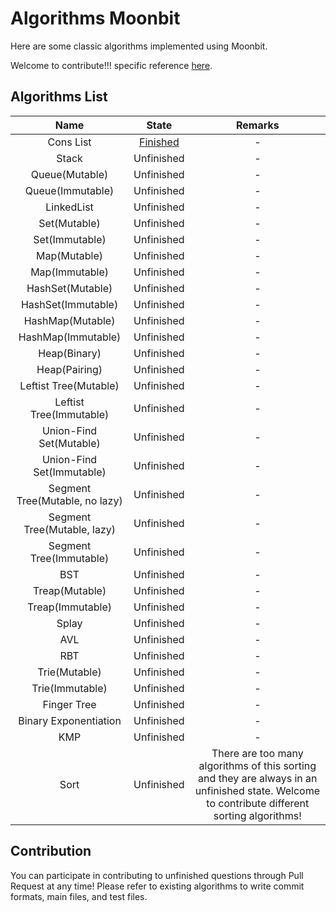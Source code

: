# Algorithms Moonbit

Here are some classic algorithms implemented using Moonbit.

Welcome to contribute!!! specific reference [here](#contribution).

## Algorithms List

|              Name              |       State        |                                                                    Remarks                                                                    |
| :----------------------------: | :----------------: | :-------------------------------------------------------------------------------------------------------------------------------------------: |
|           Cons List            | [Finished](/list/) |                                                                       -                                                                       |
|             Stack              |     Unfinished     |                                                                       -                                                                       |
|         Queue(Mutable)         |     Unfinished     |                                                                       -                                                                       |
|        Queue(Immutable)        |     Unfinished     |                                                                       -                                                                       |
|           LinkedList           |     Unfinished     |                                                                       -                                                                       |
|          Set(Mutable)          |     Unfinished     |                                                                       -                                                                       |
|         Set(Immutable)         |     Unfinished     |                                                                       -                                                                       |
|          Map(Mutable)          |     Unfinished     |                                                                       -                                                                       |
|         Map(Immutable)         |     Unfinished     |                                                                       -                                                                       |
|        HashSet(Mutable)        |     Unfinished     |                                                                       -                                                                       |
|       HashSet(Immutable)       |     Unfinished     |                                                                       -                                                                       |
|        HashMap(Mutable)        |     Unfinished     |                                                                       -                                                                       |
|       HashMap(Immutable)       |     Unfinished     |                                                                       -                                                                       |
|          Heap(Binary)          |     Unfinished     |                                                                       -                                                                       |
|         Heap(Pairing)          |     Unfinished     |                                                                       -                                                                       |
|     Leftist Tree(Mutable)      |     Unfinished     |                                                                       -                                                                       |
|    Leftist Tree(Immutable)     |     Unfinished     |                                                                       -                                                                       |
|    Union-Find Set(Mutable)     |     Unfinished     |                                                                       -                                                                       |
|   Union-Find Set(Immutable)    |     Unfinished     |                                                                       -                                                                       |
| Segment Tree(Mutable, no lazy) |     Unfinished     |                                                                       -                                                                       |
|  Segment Tree(Mutable, lazy)   |     Unfinished     |                                                                       -                                                                       |
|    Segment Tree(Immutable)     |     Unfinished     |                                                                       -                                                                       |
|              BST               |     Unfinished     |                                                                       -                                                                       |
|         Treap(Mutable)         |     Unfinished     |                                                                       -                                                                       |
|        Treap(Immutable)        |     Unfinished     |                                                                       -                                                                       |
|             Splay              |     Unfinished     |                                                                       -                                                                       |
|              AVL               |     Unfinished     |                                                                       -                                                                       |
|              RBT               |     Unfinished     |                                                                       -                                                                       |
|         Trie(Mutable)          |     Unfinished     |                                                                       -                                                                       |
|        Trie(Immutable)         |     Unfinished     |                                                                       -                                                                       |
|          Finger Tree           |     Unfinished     |                                                                       -                                                                       |
|     Binary Exponentiation      |     Unfinished     |                                                                       -                                                                       |
|              KMP               |     Unfinished     |                                                                       -                                                                       |
|              Sort              |     Unfinished     | There are too many algorithms of this sorting and they are always in an unfinished state. Welcome to contribute different sorting algorithms! |

## Contribution

You can participate in contributing to unfinished questions through Pull Request at any time! Please refer to existing algorithms to write commit formats, main files, and test files.
